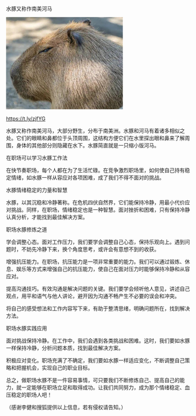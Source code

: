 水豚又称作南美河马


![水豚又称作南美河马](https://github.com/ywangnccu/ywang/blob/main/images/Capybara.jpg)

https://t.ly/zjfYG

水豚又称作南美河马，大部分野生，分布于南美洲。水豚和河马有着诸多相似之处。它们的眼睛和鼻都位于头顶周围，这结构方便它们在水里探出眼和鼻来了解周围，身体的其他部分则隐藏在水下。水豚简直就是一只缩小版河马。

 

在职场可以学习水豚工作法

在快节奏职场，每个人都在为了生活忙碌。在竞争激烈职场里，如何使自己持有稳定情绪，如水豚一样从容应对各项困难，成了我们不得不面对的挑战。

 

水豚情绪稳定的力量和智慧

水豚，以其沉稳和冷静著称。在危机四伏自然界，它们能保持冷静，用最小代价应对挑战。同样，在职场，情绪稳定也是一种智慧。面对挫折和困难，只有保持冷静认真分析，才能找到最佳解决方案。

 

职场水豚修炼之道

学会调整心态。面对工作压力，我们要学会调整自己心态，保持乐观向上。遇到问题时，不妨先冷静下来，换个角度思考，或许会有意想不到的收获。

增强抗压能力。在职场，抗压能力是一项非常重要的能力。我们可以通过锻炼、休息、娱乐等方式来增强自己的抗压能力，使自己在面对压力时能够保持冷静和从容应对。

提高沟通技巧。有效沟通是解决问题的关键。我们要学会倾听他人意见，讲述自己观点，用平和语气与他人讲论，避开因为沟通不畅产生不必要的误会和冲突。

将自己的感受想法和工作内容写下来，有助于整清思绪，明确问题所在，找到解决方法。

 

职场水豚实践应用

面对挑战保持冷静。在工作中，我们会遇到各类挑战和困难。这时，我们要如水豚一样保持冷静，分析问题本质，找到最佳解决方案。

积极应对变化。职场充满了不确定，我们要如水豚一样适应变化，不断调整自己策略和把握机会，实现自己的职业目标。

总之，做职场水豚不是一件容易事情，可只要我们不断修炼自己、提高自己的能力，就一定能够在职场立足和取得成功。让我们共同努力，成为那个情绪稳定、血压稳定的职场人吧！

（感谢李健和搜狐提供以上信息，若有侵权请告知。）
